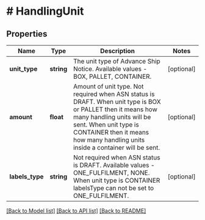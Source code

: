 # # HandlingUnit

## Properties

Name | Type | Description | Notes
------------ | ------------- | ------------- | -------------
**unit_type** | **string** | The unit type of Advance Ship Notice. Available values - BOX, PALLET, CONTAINER. | [optional]
**amount** | **float** | Amount of unit type. Not required when ASN status is DRAFT. When unit type is BOX or PALLET then it means how many handling units will be sent. When unit type is CONTAINER then it means how many handling units inside a container will be sent. | [optional]
**labels_type** | **string** | Not required when ASN status is DRAFT. Available values - ONE_FULFILMENT, NONE. When unit type is CONTAINER labelsType can not be set to ONE_FULFILMENT. | [optional]

[[Back to Model list]](../../README.md#models) [[Back to API list]](../../README.md#endpoints) [[Back to README]](../../README.md)
